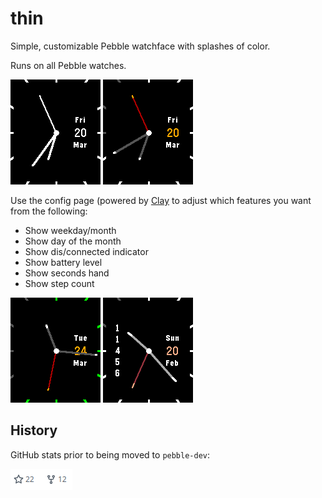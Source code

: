 # thin

Simple, customizable Pebble watchface with splashes of color. 

Runs on all Pebble watches.

![](screenshots/aplite.png) ![](screenshots/basalt.png)

Use the config page (powered by [Clay](https://github.com/pebble/clay) to
adjust which features you want from the following:

- Show weekday/month
- Show day of the month
- Show dis/connected indicator
- Show battery level
- Show seconds hand
- Show step count

![](screenshots/basalt-charging-1.png)
![](screenshots/basalt-steps.png)

## History

GitHub stats prior to being moved to `pebble-dev`:

![](screenshots/ghstats.png)
